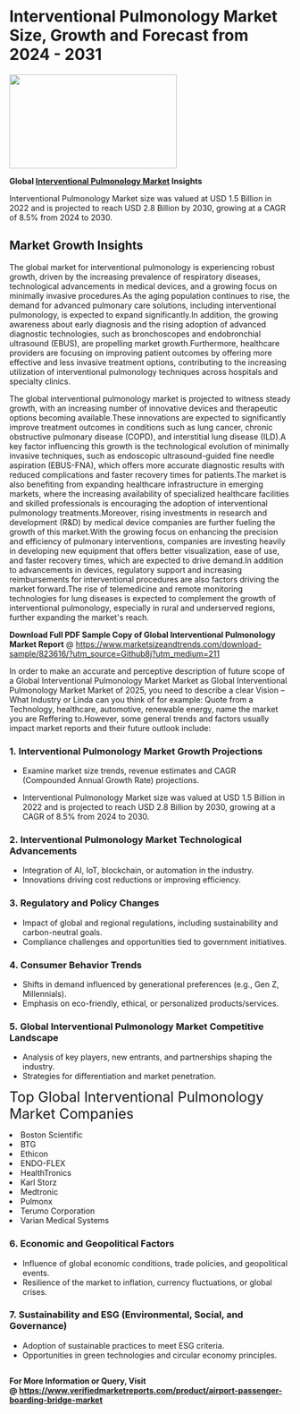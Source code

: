 <H1>Interventional Pulmonology Market Size, Growth and Forecast from 2024 - 2031</H1><img class="aligncenter size-medium wp-image-584254" src="https://thirdeyenews.in/wp-content/uploads/2024/09/Global-Market-Research-300x168.jpeg" alt="" width="300" height="168" /><p><strong>Global&nbsp;<a href="https://www.marketsizeandtrends.com/download-sample/823616/?utm_source=Github8j?utm_medium=211">Interventional Pulmonology Market</a> Insights</strong></p><p>Interventional Pulmonology Market size was valued at USD 1.5 Billion in 2022 and is projected to reach USD 2.8 Billion by 2030, growing at a CAGR of 8.5% from 2024 to 2030.</p><p><h2>Market Growth Insights</h2> <p>The global market for interventional pulmonology is experiencing robust growth, driven by the increasing prevalence of respiratory diseases, technological advancements in medical devices, and a growing focus on minimally invasive procedures.As the aging population continues to rise, the demand for advanced pulmonary care solutions, including interventional pulmonology, is expected to expand significantly.In addition, the growing awareness about early diagnosis and the rising adoption of advanced diagnostic technologies, such as bronchoscopes and endobronchial ultrasound (EBUS), are propelling market growth.Furthermore, healthcare providers are focusing on improving patient outcomes by offering more effective and less invasive treatment options, contributing to the increasing utilization of interventional pulmonology techniques across hospitals and specialty clinics.</p> <p>The global interventional pulmonology market is projected to witness steady growth, with an increasing number of innovative devices and therapeutic options becoming available.These innovations are expected to significantly improve treatment outcomes in conditions such as lung cancer, chronic obstructive pulmonary disease (COPD), and interstitial lung disease (ILD).A key factor influencing this growth is the technological evolution of minimally invasive techniques, such as endoscopic ultrasound-guided fine needle aspiration (EBUS-FNA), which offers more accurate diagnostic results with reduced complications and faster recovery times for patients.The market is also benefiting from expanding healthcare infrastructure in emerging markets, where the increasing availability of specialized healthcare facilities and skilled professionals is encouraging the adoption of interventional pulmonology treatments.Moreover, rising investments in research and development (R&D) by medical device companies are further fueling the growth of this market.With the growing focus on enhancing the precision and efficiency of pulmonary interventions, companies are investing heavily in developing new equipment that offers better visualization, ease of use, and faster recovery times, which are expected to drive demand.In addition to advancements in devices, regulatory support and increasing reimbursements for interventional procedures are also factors driving the market forward.The rise of telemedicine and remote monitoring technologies for lung diseases is expected to complement the growth of interventional pulmonology, especially in rural and underserved regions, further expanding the market's reach.</p><p><span class=""><strong>Download Full PDF Sample Copy of Global Interventional Pulmonology Market Report</strong> @ <a href="https://www.marketsizeandtrends.com/download-sample/823616/?utm_source=Github8j?utm_medium=211" target="_blank">https://www.marketsizeandtrends.com/download-sample/823616/?utm_source=Github8j?utm_medium=211</a></span></p><p>In order to make an accurate and perceptive description of future scope of a Global&nbsp;Interventional Pulmonology Market Market as Global&nbsp;Interventional Pulmonology Market Market of 2025, you need to describe a clear Vision &ndash; What Industry or Linda can you think of for example: Quote from a Technology, healthcare, automotive, renewable energy, name the market you are Reffering to.However, some general trends and factors usually impact market reports and their future outlook include:</p><h3>1.&nbsp;<strong>Interventional Pulmonology Market Growth Projections</strong></h3><ul><li>Examine market size trends, revenue estimates and CAGR (Compounded Annual Growth Rate) projections.</li><li><p>Interventional Pulmonology Market size was valued at USD 1.5 Billion in 2022 and is projected to reach USD 2.8 Billion by 2030, growing at a CAGR of 8.5% from 2024 to 2030.</p></li></ul><h3>2.&nbsp;<strong>Interventional Pulmonology Market Technological Advancements</strong></h3><ul><li>Integration of AI, IoT, blockchain, or automation in the industry.</li><li>Innovations driving cost reductions or improving efficiency.</li></ul><h3>3.&nbsp;<strong>Regulatory and Policy Changes</strong></h3><ul><li>Impact of global and regional regulations, including sustainability and carbon-neutral goals.</li><li>Compliance challenges and opportunities tied to government initiatives.</li></ul><h3>4.&nbsp;<strong>Consumer Behavior Trends</strong></h3><ul><li>Shifts in demand influenced by generational preferences (e.g., Gen Z, Millennials).</li><li>Emphasis on eco-friendly, ethical, or personalized products/services.</li></ul><h3>5.&nbsp;<strong>Global Interventional Pulmonology Market Competitive Landscape</strong></h3><ul><li>Analysis of key players, new entrants, and partnerships shaping the industry.</li><li>Strategies for differentiation and market penetration.</li></ul><p data-pm-slice="1 1 []"><span style="color: inherit; font-family: inherit; font-size: 25px;">Top Global Interventional Pulmonology Market Companies</span></p><div class="" data-test-id=""><p><li>Boston Scientific</li><li> BTG</li><li> Ethicon</li><li> ENDO-FLEX</li><li> HealthTronics</li><li> Karl Storz</li><li> Medtronic</li><li> Pulmonx</li><li> Terumo Corporation</li><li> Varian Medical Systems</li></p></div><h3>6.&nbsp;<strong>Economic and Geopolitical Factors</strong></h3><ul><li>Influence of global economic conditions, trade policies, and geopolitical events.</li><li>Resilience of the market to inflation, currency fluctuations, or global crises.</li></ul><h3>7.&nbsp;<strong>Sustainability and ESG (Environmental, Social, and Governance)</strong></h3><ul><li>Adoption of sustainable practices to meet ESG criteria.</li><li>Opportunities in green technologies and circular economy principles.</li></ul><h2><strong style="font-size: 14px;">For More Information or Query, Visit @&nbsp;</strong><a style="background-color: #ffffff; font-size: 14px;" href="https://www.marketsizeandtrends.com/report/interventional-pulmonology-market/" target="_blank">https://www.verifiedmarketreports.com/product/airport-passenger-boarding-bridge-market</a></h2>